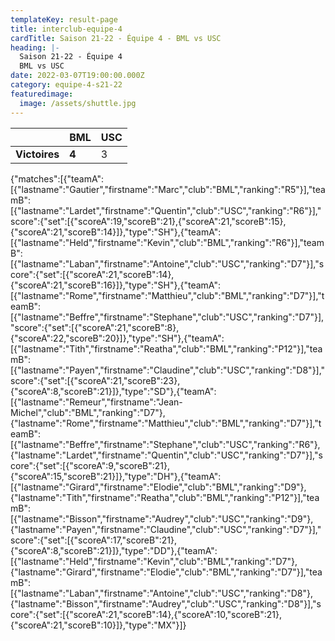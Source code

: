 ```yaml
---
templateKey: result-page
title: interclub-equipe-4
cardTitle: Saison 21-22 - Équipe 4 - BML vs USC
heading: |-
  Saison 21-22 - Équipe 4
  BML vs USC
date: 2022-03-07T19:00:00.000Z
category: equipe-4-s21-22
featuredimage:
  image: /assets/shuttle.jpg
---
```

|               | BML   | USC |
| ------------- | ----- | --- |
| **Victoires** | **4** | 3   |

<scoreboard>{"matches":[{"teamA":[{"lastname":"Gautier","firstname":"Marc","club":"BML","ranking":"R5"}],"teamB":[{"lastname":"Lardet","firstname":"Quentin","club":"USC","ranking":"R6"}],"score":{"set":[{"scoreA":19,"scoreB":21},{"scoreA":21,"scoreB":15},{"scoreA":21,"scoreB":14}]},"type":"SH"},{"teamA":[{"lastname":"Held","firstname":"Kevin","club":"BML","ranking":"R6"}],"teamB":[{"lastname":"Laban","firstname":"Antoine","club":"USC","ranking":"D7"}],"score":{"set":[{"scoreA":21,"scoreB":14},{"scoreA":21,"scoreB":16}]},"type":"SH"},{"teamA":[{"lastname":"Rome","firstname":"Matthieu","club":"BML","ranking":"D7"}],"teamB":[{"lastname":"Beffre","firstname":"Stephane","club":"USC","ranking":"D7"}],"score":{"set":[{"scoreA":21,"scoreB":8},{"scoreA":22,"scoreB":20}]},"type":"SH"},{"teamA":[{"lastname":"Tith","firstname":"Reatha","club":"BML","ranking":"P12"}],"teamB":[{"lastname":"Payen","firstname":"Claudine","club":"USC","ranking":"D8"}],"score":{"set":[{"scoreA":21,"scoreB":23},{"scoreA":8,"scoreB":21}]},"type":"SD"},{"teamA":[{"lastname":"Remeur","firstname":"Jean-Michel","club":"BML","ranking":"D7"},{"lastname":"Rome","firstname":"Matthieu","club":"BML","ranking":"D7"}],"teamB":[{"lastname":"Beffre","firstname":"Stephane","club":"USC","ranking":"R6"},{"lastname":"Lardet","firstname":"Quentin","club":"USC","ranking":"D7"}],"score":{"set":[{"scoreA":9,"scoreB":21},{"scoreA":15,"scoreB":21}]},"type":"DH"},{"teamA":[{"lastname":"Girard","firstname":"Elodie","club":"BML","ranking":"D9"},{"lastname":"Tith","firstname":"Reatha","club":"BML","ranking":"P12"}],"teamB":[{"lastname":"Bisson","firstname":"Audrey","club":"USC","ranking":"D9"},{"lastname":"Payen","firstname":"Claudine","club":"USC","ranking":"D7"}],"score":{"set":[{"scoreA":17,"scoreB":21},{"scoreA":8,"scoreB":21}]},"type":"DD"},{"teamA":[{"lastname":"Held","firstname":"Kevin","club":"BML","ranking":"D7"},{"lastname":"Girard","firstname":"Elodie","club":"BML","ranking":"D7"}],"teamB":[{"lastname":"Laban","firstname":"Antoine","club":"USC","ranking":"D8"},{"lastname":"Bisson","firstname":"Audrey","club":"USC","ranking":"D8"}],"score":{"set":[{"scoreA":21,"scoreB":14},{"scoreA":10,"scoreB":21},{"scoreA":21,"scoreB":10}]},"type":"MX"}]}</scoreboard>